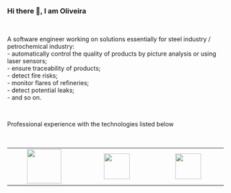 ### Hi there 👋, I am Oliveira

<br/>

<p>A software engineer working on solutions essentially for steel industry / petrochemical industry:<br/>
- automatically control the quality of products by picture analysis or using laser sensors;<br/>
- ensure traceability of products;<br/>
- detect fire risks;<br/>
- monitor flares of refineries;<br/>
- detect potential leaks;<br/>
- and so on.</p>
<br/>
<p>Professional experience with the technologies listed below</p>
<br/>

<table width="100">
<tr/>
    <td align='center' width="190">
        <img src="https://cdn.worldvectorlogo.com/logos/opengl-1.svg" width="80">
    </td>
    <td align='center' width="190">
        <img src="https://upload.wikimedia.org/wikipedia/commons/1/16/Simple_DirectMedia_Layer%2C_Logo.svg" width="60">
    </td>
    <td align='center' width="190">
        <img src="https://cdn.worldvectorlogo.com/logos/flir-systems.svg" width="60">
    </td>
</table>

